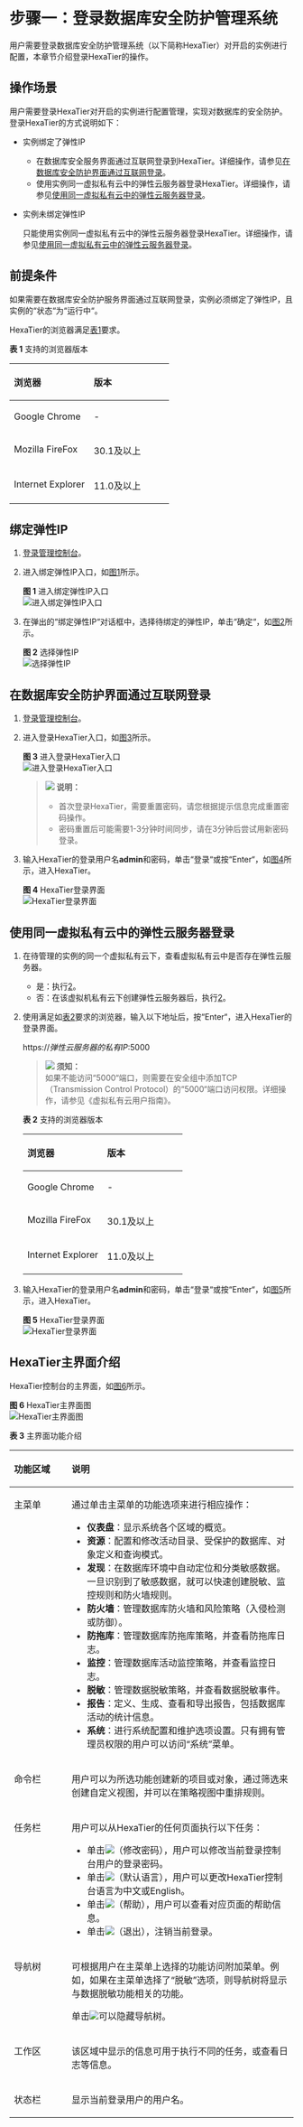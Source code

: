 # 步骤一：登录数据库安全防护管理系统<a name="ZH-CN_TOPIC_0111166411"></a>

用户需要登录数据库安全防护管理系统（以下简称HexaTier）对开启的实例进行配置，本章节介绍登录HexaTier的操作。

## 操作场景<a name="section25719543151056"></a>

用户需要登录HexaTier对开启的实例进行配置管理，实现对数据库的安全防护。登录HexaTier的方式说明如下：

-   实例绑定了弹性IP
    -   在数据库安全服务界面通过互联网登录到HexaTier。详细操作，请参见[在数据库安全防护界面通过互联网登录](#section59621770151056)。
    -   使用实例同一虚拟私有云中的弹性云服务器登录HexaTier。详细操作，请参见[使用同一虚拟私有云中的弹性云服务器登录](#section4560884124237)。

-   实例未绑定弹性IP

    只能使用实例同一虚拟私有云中的弹性云服务器登录HexaTier。详细操作，请参见[使用同一虚拟私有云中的弹性云服务器登录](#section4560884124237)。


## 前提条件<a name="section26173815151056"></a>

如果需要在数据库安全防护服务界面通过互联网登录，实例必须绑定了弹性IP，且实例的“状态“为“运行中“。

HexaTier的浏览器满足[表1](#table31027251162210)要求。 

**表 1**  支持的浏览器版本

<a name="table31027251162210"></a>
<table><thead align="left"><tr id="row19104616335"><th class="cellrowborder" valign="top" width="50%" id="mcps1.2.3.1.1"><p id="p1010126143316"><a name="p1010126143316"></a><a name="p1010126143316"></a>浏览器</p>
</th>
<th class="cellrowborder" valign="top" width="50%" id="mcps1.2.3.1.2"><p id="p12108653312"><a name="p12108653312"></a><a name="p12108653312"></a>版本</p>
</th>
</tr>
</thead>
<tbody><tr id="row310565337"><td class="cellrowborder" valign="top" width="50%" headers="mcps1.2.3.1.1 "><p id="p121086183313"><a name="p121086183313"></a><a name="p121086183313"></a>Google Chrome</p>
</td>
<td class="cellrowborder" valign="top" width="50%" headers="mcps1.2.3.1.2 "><p id="p61012673318"><a name="p61012673318"></a><a name="p61012673318"></a>-</p>
</td>
</tr>
<tr id="row1910156193316"><td class="cellrowborder" valign="top" width="50%" headers="mcps1.2.3.1.1 "><p id="p14101868333"><a name="p14101868333"></a><a name="p14101868333"></a>Mozilla FireFox</p>
</td>
<td class="cellrowborder" valign="top" width="50%" headers="mcps1.2.3.1.2 "><p id="p1710116103311"><a name="p1710116103311"></a><a name="p1710116103311"></a>30.1及以上</p>
</td>
</tr>
<tr id="row181018663319"><td class="cellrowborder" valign="top" width="50%" headers="mcps1.2.3.1.1 "><p id="p51066113319"><a name="p51066113319"></a><a name="p51066113319"></a>Internet Explorer</p>
</td>
<td class="cellrowborder" valign="top" width="50%" headers="mcps1.2.3.1.2 "><p id="p61110612331"><a name="p61110612331"></a><a name="p61110612331"></a>11.0及以上</p>
</td>
</tr>
</tbody>
</table>

## 绑定弹性IP<a name="section5268174317505"></a>

1.  [登录管理控制台](https://console.huaweicloud.com/?locale=zh-cn)。
2.  进入绑定弹性IP入口，如[图1](#zh-cn_topic_0111166372_fig4989100164918)所示。

    **图 1**  进入绑定弹性IP入口<a name="zh-cn_topic_0111166372_fig4989100164918"></a>  
    ![](figures/进入绑定弹性IP入口.png "进入绑定弹性IP入口")

3.  在弹出的“绑定弹性IP“对话框中，选择待绑定的弹性IP，单击“确定“，如[图2](#fig1918195412442)所示。

    **图 2**  选择弹性IP<a name="fig1918195412442"></a>  
    ![](figures/选择弹性IP.png "选择弹性IP")


## 在数据库安全防护界面通过互联网登录<a name="section59621770151056"></a>

1.  [登录管理控制台](https://console.huaweicloud.com/?locale=zh-cn)。
2.  进入登录HexaTier入口，如[图3](#fig27813497544)所示。

    **图 3**  进入登录HexaTier入口<a name="fig27813497544"></a>  
    ![](figures/进入登录HexaTier入口.png "进入登录HexaTier入口")

    >![](public_sys-resources/icon-note.gif) **说明：**   
    >-   首次登录HexaTier，需要重置密码，请您根据提示信息完成重置密码操作。  
    >-   密码重置后可能需要1-3分钟时间同步，请在3分钟后尝试用新密码登录。  

3.  输入HexaTier的登录用户名**admin**和密码，单击“登录“或按“Enter“，如[图4](#fig254142319571)所示，进入HexaTier。

    **图 4**  HexaTier登录界面<a name="fig254142319571"></a>  
    ![](figures/HexaTier登录界面.png "HexaTier登录界面")


## 使用同一虚拟私有云中的弹性云服务器登录<a name="section4560884124237"></a>

1.  在待管理的实例的同一个虚拟私有云下，查看虚拟私有云中是否存在弹性云服务器。
    -   是：执行[2](#l7ab55acbe3894374a66e9e390f362f36)。
    -   否：在该虚拟机私有云下创建弹性云服务器后，执行[2](#l7ab55acbe3894374a66e9e390f362f36)。

2.  <a name="l7ab55acbe3894374a66e9e390f362f36"></a>使用满足如[表2](#t505be23c06ee4bbabed5ab52f8a9539a)要求的浏览器，输入以下地址后，按“Enter“，进入HexaTier的登录界面。

    https://_弹性云服务器的私有IP_:5000

    >![](public_sys-resources/icon-notice.gif) **须知：**   
    >如果不能访问“5000“端口，则需要在安全组中添加TCP（Transmission Control Protocol）的“5000“端口访问权限。详细操作，请参见《虚拟私有云用户指南》。  

    **表 2**  支持的浏览器版本

    <a name="t505be23c06ee4bbabed5ab52f8a9539a"></a>
    <table><thead align="left"><tr id="zh-cn_topic_0111166411_row19104616335"><th class="cellrowborder" valign="top" width="50%" id="mcps1.2.3.1.1"><p id="zh-cn_topic_0111166411_p1010126143316"><a name="zh-cn_topic_0111166411_p1010126143316"></a><a name="zh-cn_topic_0111166411_p1010126143316"></a>浏览器</p>
    </th>
    <th class="cellrowborder" valign="top" width="50%" id="mcps1.2.3.1.2"><p id="zh-cn_topic_0111166411_p12108653312"><a name="zh-cn_topic_0111166411_p12108653312"></a><a name="zh-cn_topic_0111166411_p12108653312"></a>版本</p>
    </th>
    </tr>
    </thead>
    <tbody><tr id="zh-cn_topic_0111166411_row310565337"><td class="cellrowborder" valign="top" width="50%" headers="mcps1.2.3.1.1 "><p id="zh-cn_topic_0111166411_p121086183313"><a name="zh-cn_topic_0111166411_p121086183313"></a><a name="zh-cn_topic_0111166411_p121086183313"></a>Google Chrome</p>
    </td>
    <td class="cellrowborder" valign="top" width="50%" headers="mcps1.2.3.1.2 "><p id="zh-cn_topic_0111166411_p61012673318"><a name="zh-cn_topic_0111166411_p61012673318"></a><a name="zh-cn_topic_0111166411_p61012673318"></a>-</p>
    </td>
    </tr>
    <tr id="zh-cn_topic_0111166411_row1910156193316"><td class="cellrowborder" valign="top" width="50%" headers="mcps1.2.3.1.1 "><p id="zh-cn_topic_0111166411_p14101868333"><a name="zh-cn_topic_0111166411_p14101868333"></a><a name="zh-cn_topic_0111166411_p14101868333"></a>Mozilla FireFox</p>
    </td>
    <td class="cellrowborder" valign="top" width="50%" headers="mcps1.2.3.1.2 "><p id="zh-cn_topic_0111166411_p1710116103311"><a name="zh-cn_topic_0111166411_p1710116103311"></a><a name="zh-cn_topic_0111166411_p1710116103311"></a>30.1及以上</p>
    </td>
    </tr>
    <tr id="zh-cn_topic_0111166411_row181018663319"><td class="cellrowborder" valign="top" width="50%" headers="mcps1.2.3.1.1 "><p id="zh-cn_topic_0111166411_p51066113319"><a name="zh-cn_topic_0111166411_p51066113319"></a><a name="zh-cn_topic_0111166411_p51066113319"></a>Internet Explorer</p>
    </td>
    <td class="cellrowborder" valign="top" width="50%" headers="mcps1.2.3.1.2 "><p id="zh-cn_topic_0111166411_p61110612331"><a name="zh-cn_topic_0111166411_p61110612331"></a><a name="zh-cn_topic_0111166411_p61110612331"></a>11.0及以上</p>
    </td>
    </tr>
    </tbody>
    </table>

3.  输入HexaTier的登录用户名**admin**和密码，单击“登录“或按“Enter“，如[图5](#zh-cn_topic_0111166411_fig254142319571)所示，进入HexaTier。

    **图 5**  HexaTier登录界面<a name="zh-cn_topic_0111166411_fig254142319571"></a>  
    ![](figures/HexaTier登录界面.png "HexaTier登录界面")


## HexaTier主界面介绍<a name="section163271630168"></a>

HexaTier控制台的主界面，如[图6](#fig2064028135210)所示。

**图 6**  HexaTier主界面图<a name="fig2064028135210"></a>  
![](figures/HexaTier主界面图.png "HexaTier主界面图")

**表 3**  主界面功能介绍

<a name="t9516fb87a83d418fb9213d616b6a7143"></a>
<table><thead align="left"><tr id="r2110bfb4b63842d18981932b4c82162b"><th class="cellrowborder" valign="top" width="20.3%" id="mcps1.2.3.1.1"><p id="a610d53ef840449eb8f57b1815d46f2e9"><a name="a610d53ef840449eb8f57b1815d46f2e9"></a><a name="a610d53ef840449eb8f57b1815d46f2e9"></a>功能区域</p>
</th>
<th class="cellrowborder" valign="top" width="79.7%" id="mcps1.2.3.1.2"><p id="a23a017ad20dc4a659d12f1a99180ca3c"><a name="a23a017ad20dc4a659d12f1a99180ca3c"></a><a name="a23a017ad20dc4a659d12f1a99180ca3c"></a>说明</p>
</th>
</tr>
</thead>
<tbody><tr id="r588de67779cf4e6aa47998ccd68533a3"><td class="cellrowborder" valign="top" width="20.3%" headers="mcps1.2.3.1.1 "><p id="aa85e6f02f3124901965394b228395dcd"><a name="aa85e6f02f3124901965394b228395dcd"></a><a name="aa85e6f02f3124901965394b228395dcd"></a>主菜单</p>
</td>
<td class="cellrowborder" valign="top" width="79.7%" headers="mcps1.2.3.1.2 "><p id="a061decc51b1c4203b4333f6dd39e3ae6"><a name="a061decc51b1c4203b4333f6dd39e3ae6"></a><a name="a061decc51b1c4203b4333f6dd39e3ae6"></a>通过单击主菜单的功能选项来进行相应操作：</p>
<a name="uc09ee6d227d94a7ba9fe6ab5a52666a0"></a><a name="uc09ee6d227d94a7ba9fe6ab5a52666a0"></a><ul id="uc09ee6d227d94a7ba9fe6ab5a52666a0"><li><strong id="a2feb56aeaa8949e9a07bb40c0430747a"><a name="a2feb56aeaa8949e9a07bb40c0430747a"></a><a name="a2feb56aeaa8949e9a07bb40c0430747a"></a>仪表盘</strong>：显示系统各个区域的概览。</li><li><strong id="a71580973f7cd42238d1328f630e41668"><a name="a71580973f7cd42238d1328f630e41668"></a><a name="a71580973f7cd42238d1328f630e41668"></a>资源</strong>：配置和修改活动目录、受保护的数据库、对象定义和查询模式。</li><li><strong id="ac8c3032377ab4c7db82a42ba0f6089e9"><a name="ac8c3032377ab4c7db82a42ba0f6089e9"></a><a name="ac8c3032377ab4c7db82a42ba0f6089e9"></a>发现</strong>：在数据库环境中自动定位和分类敏感数据。一旦识别到了敏感数据，就可以快速创建脱敏、监控规则和防火墙规则。</li><li><strong id="zh-cn_topic_0076429835_b413023419222"><a name="zh-cn_topic_0076429835_b413023419222"></a><a name="zh-cn_topic_0076429835_b413023419222"></a>防火墙</strong>：管理数据库防火墙和风险策略（入侵检测或防御）。</li><li><strong id="b1247151952716"><a name="b1247151952716"></a><a name="b1247151952716"></a>防拖库</strong>：管理数据库防拖库策略，并查看防拖库日志。</li><li><strong id="a79d10383895448e78edf70a0aae56e5a"><a name="a79d10383895448e78edf70a0aae56e5a"></a><a name="a79d10383895448e78edf70a0aae56e5a"></a>监控</strong>：管理数据库活动监控策略，并查看监控日志。</li><li><strong id="a0b06c3b1af6f44469fce6d35e1d92371"><a name="a0b06c3b1af6f44469fce6d35e1d92371"></a><a name="a0b06c3b1af6f44469fce6d35e1d92371"></a>脱敏</strong>：管理数据脱敏策略，并查看数据脱敏事件。</li><li><strong id="af2ccf05b20294c6e8df5635ab4e56010"><a name="af2ccf05b20294c6e8df5635ab4e56010"></a><a name="af2ccf05b20294c6e8df5635ab4e56010"></a>报告</strong>：定义、生成、查看和导出报告，包括数据库活动的统计信息。</li><li><strong id="a9ff720b5c09a4065ae0546bfe189d9a0"><a name="a9ff720b5c09a4065ae0546bfe189d9a0"></a><a name="a9ff720b5c09a4065ae0546bfe189d9a0"></a>系统</strong>：进行系统配置和维护选项设置。只有拥有管理员权限的用户可以访问<span class="uicontrol" id="u68a0f885782f449199e728451edc5c6c"><a name="u68a0f885782f449199e728451edc5c6c"></a><a name="u68a0f885782f449199e728451edc5c6c"></a>“系统”</span>菜单。</li></ul>
</td>
</tr>
<tr id="ra51b0c3838ba41b48d34183e5851032f"><td class="cellrowborder" valign="top" width="20.3%" headers="mcps1.2.3.1.1 "><p id="abf6e1b6eddaa4db7b5778b7ed06e5be4"><a name="abf6e1b6eddaa4db7b5778b7ed06e5be4"></a><a name="abf6e1b6eddaa4db7b5778b7ed06e5be4"></a>命令栏</p>
</td>
<td class="cellrowborder" valign="top" width="79.7%" headers="mcps1.2.3.1.2 "><p id="a3b1cf026fe5a4a5fb953664bc338cfeb"><a name="a3b1cf026fe5a4a5fb953664bc338cfeb"></a><a name="a3b1cf026fe5a4a5fb953664bc338cfeb"></a>用户可以为所选功能创建新的项目或对象，通过筛选来创建自定义视图，并可以在策略视图中重排规则。</p>
</td>
</tr>
<tr id="r4735adb9759e463c8747c2ca66b6b316"><td class="cellrowborder" valign="top" width="20.3%" headers="mcps1.2.3.1.1 "><p id="ad8272dee49f9448c99a7a37daa50ddeb"><a name="ad8272dee49f9448c99a7a37daa50ddeb"></a><a name="ad8272dee49f9448c99a7a37daa50ddeb"></a>任务栏</p>
</td>
<td class="cellrowborder" valign="top" width="79.7%" headers="mcps1.2.3.1.2 "><p id="a86ead747317e4047952595aacb667be2"><a name="a86ead747317e4047952595aacb667be2"></a><a name="a86ead747317e4047952595aacb667be2"></a>用户可以从HexaTier的任何页面执行以下任务：</p>
<a name="u44e7df7106984c3294d111054f563435"></a><a name="u44e7df7106984c3294d111054f563435"></a><ul id="u44e7df7106984c3294d111054f563435"><li>单击<a name="image1580210216445"></a><a name="image1580210216445"></a><span><img id="image1580210216445" src="figures/icon-modifypd.png"></span>（修改密码），用户可以修改当前登录控制台用户的登录密码。</li><li>单击<a name="image977520451443"></a><a name="image977520451443"></a><span><img id="image977520451443" src="figures/icon-selectlanguage.png"></span>（默认语言），用户可以更改HexaTier控制台语言为中文或English。</li><li>单击<a name="image758618197458"></a><a name="image758618197458"></a><span><img id="image758618197458" src="figures/icon-onlinehelp.png"></span>（帮助），用户可以查看对应页面的帮助信息。</li><li>单击<a name="image15466115004511"></a><a name="image15466115004511"></a><span><img id="image15466115004511" src="figures/icon-exit.png"></span>（退出），注销当前登录。</li></ul>
</td>
</tr>
<tr id="rf121e47a40564291b63c8ea9fb02a768"><td class="cellrowborder" valign="top" width="20.3%" headers="mcps1.2.3.1.1 "><p id="a1c999334afab46f6a1f554abde9a3686"><a name="a1c999334afab46f6a1f554abde9a3686"></a><a name="a1c999334afab46f6a1f554abde9a3686"></a>导航树</p>
</td>
<td class="cellrowborder" valign="top" width="79.7%" headers="mcps1.2.3.1.2 "><p id="a039a59ff28de4cca994f596cdecd9415"><a name="a039a59ff28de4cca994f596cdecd9415"></a><a name="a039a59ff28de4cca994f596cdecd9415"></a>可根据用户在主菜单上选择的功能访问附加菜单。例如，如果在主菜单选择了<span class="uicontrol" id="ue7a05dc3c2bc45fb9e7f049a2673883c"><a name="ue7a05dc3c2bc45fb9e7f049a2673883c"></a><a name="ue7a05dc3c2bc45fb9e7f049a2673883c"></a>“脱敏”</span>选项，则导航树将显示与数据脱敏功能相关的功能。</p>
<p id="a91c8f2bfbbc74a718b4983ad13eed893"><a name="a91c8f2bfbbc74a718b4983ad13eed893"></a><a name="a91c8f2bfbbc74a718b4983ad13eed893"></a>单击<a name="image279522324618"></a><a name="image279522324618"></a><span><img id="image279522324618" src="figures/icon-hide.png"></span>可以隐藏导航树。</p>
</td>
</tr>
<tr id="r9644440eec87402a9c87928edc29570a"><td class="cellrowborder" valign="top" width="20.3%" headers="mcps1.2.3.1.1 "><p id="a7820bcb9f12949d982c9e70962f6bc55"><a name="a7820bcb9f12949d982c9e70962f6bc55"></a><a name="a7820bcb9f12949d982c9e70962f6bc55"></a>工作区</p>
</td>
<td class="cellrowborder" valign="top" width="79.7%" headers="mcps1.2.3.1.2 "><p id="ae8a3b5be3f0342ad9125751684a78706"><a name="ae8a3b5be3f0342ad9125751684a78706"></a><a name="ae8a3b5be3f0342ad9125751684a78706"></a>该区域中显示的信息可用于执行不同的任务，或查看日志等信息。</p>
</td>
</tr>
<tr id="r63491a261a2d456f967e412867eaefd3"><td class="cellrowborder" valign="top" width="20.3%" headers="mcps1.2.3.1.1 "><p id="a85ac302c668644f9933732cc102d307b"><a name="a85ac302c668644f9933732cc102d307b"></a><a name="a85ac302c668644f9933732cc102d307b"></a>状态栏</p>
</td>
<td class="cellrowborder" valign="top" width="79.7%" headers="mcps1.2.3.1.2 "><p id="aca99a50ed6fd44d1918086998f974de8"><a name="aca99a50ed6fd44d1918086998f974de8"></a><a name="aca99a50ed6fd44d1918086998f974de8"></a>显示当前登录用户的用户名。</p>
</td>
</tr>
</tbody>
</table>


